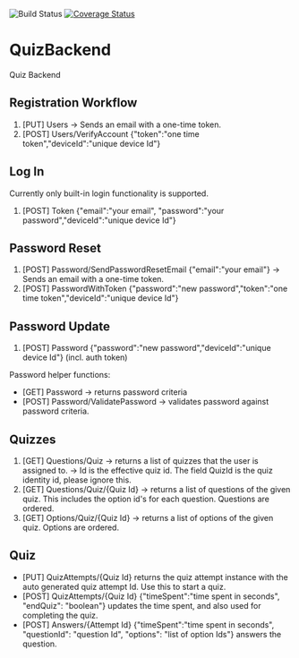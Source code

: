 ![Build Status](https://github.com/taskinkemal/QuizBackend/workflows/.NET%20Core/badge.svg?branch=master&kill_cache=2) [![Coverage Status](https://coveralls.io/repos/github/taskinkemal/QuizBackend/badge.svg?branch=master&kill_cache=2)](https://coveralls.io/github/taskinkemal/QuizBackend?branch=master)

# QuizBackend
Quiz Backend

## Registration Workflow
1. [PUT] Users
-> Sends an email with a one-time token.
2. [POST] Users/VerifyAccount {"token":"one time token","deviceId":"unique device Id"}

## Log In
Currently only built-in login functionality is supported.

1. [POST] Token {"email":"your email", "password":"your password","deviceId":"unique device Id"}

## Password Reset

1. [POST] Password/SendPasswordResetEmail {"email":"your email"}
-> Sends an email with a one-time token.
2. [POST] PasswordWithToken {"password":"new password","token":"one time token","deviceId":"unique device Id"}

## Password Update
1. [POST] Password {"password":"new password","deviceId":"unique device Id"} (incl. auth token)

Password helper functions:
- [GET] Password -> returns password criteria
- [POST] Password/ValidatePassword -> validates password against password criteria.

## Quizzes

1. [GET] Questions/Quiz
-> returns a list of quizzes that the user is assigned to.
-> Id is the effective quiz id. The field QuizId is the quiz identity id, please ignore this.
2. [GET] Questions/Quiz/{Quiz Id}
-> returns a list of questions of the given quiz. This includes the option id's for each question. Questions are ordered.
3. [GET] Options/Quiz/{Quiz Id}
-> returns a list of options of the given quiz. Options are ordered.

## Quiz

- [PUT] QuizAttempts/{Quiz Id}
returns the quiz attempt instance with the auto generated quiz attempt Id. Use this to start a quiz.
- [POST] QuizAttempts/{Quiz Id} {"timeSpent":"time spent in seconds", "endQuiz": "boolean"}
updates the time spent, and also used for completing the quiz.
- [POST] Answers/{Attempt Id} {"timeSpent":"time spent in seconds", "questionId": "question Id", "options": "list of option Ids"}
answers the question.
